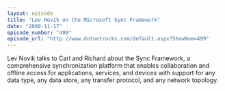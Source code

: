 ```yaml
---
layout: episode
title: "Lev Novik on the Microsoft Sync Framework"
date: "2009-11-17"
episode_number: "499"
episode_url: "http://www.dotnetrocks.com/default.aspx?ShowNum=499"
---
```


Lev Novik talks to Carl and Richard about the Sync Framework, a comprehensive synchronization platform that enables collaboration and offline access for applications, services, and devices with support for any data type, any data store, any transfer protocol, and any network topology.
